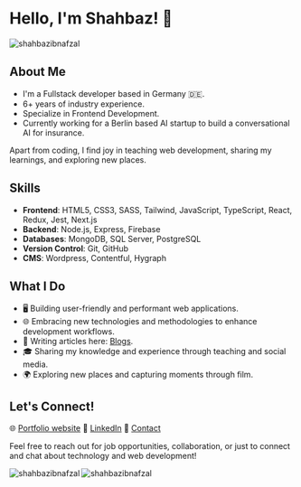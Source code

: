 # Hello, I'm Shahbaz! 👋

<div align="left"> <img src="https://komarev.com/ghpvc/?username=shahbazibnafzal&label=Profile%20views&color=0e75b6&style=flat" alt="shahbazibnafzal" /> </div>

## About Me
- I'm a Fullstack developer based in Germany 🇩🇪.
- 6+ years of industry experience.
- Specialize in Frontend Development.
- Currently working for a Berlin based AI startup to build a conversational AI for insurance.

Apart from coding, I find joy in teaching web development, sharing my learnings, and exploring new places.

## Skills
- **Frontend**: HTML5, CSS3, SASS, Tailwind, JavaScript, TypeScript, React, Redux, Jest, Next.js
- **Backend**: Node.js, Express, Firebase
- **Databases**: MongoDB, SQL Server, PostgreSQL
- **Version Control**: Git, GitHub
- **CMS**: Wordpress, Contentful, Hygraph

## What I Do
- 🖥️ Building user-friendly and performant web applications.
- 🌐 Embracing new technologies and methodologies to enhance development workflows.
- 📝 Writing articles here: [Blogs](https://www.shahbazibnafzal.com/blog).
- 🎓 Sharing my knowledge and experience through teaching and social media.
- 🌍 Exploring new places and capturing moments through film.

## Let's Connect!
🌐 [Portfolio website](https://www.shahbazibnafzal.com)
🔗 [LinkedIn](https://www.linkedin.com/in/shahbazibnafzal)
📧 [Contact](https://www.shahbazibnafzal.com/contact)

Feel free to reach out for job opportunities, collaboration, or just to connect and chat about technology and web development! 


<div><img align="left" src="https://github-readme-stats.vercel.app/api/top-langs?username=shahbazibnafzal&show_icons=true&locale=en&layout=compact" alt="shahbazibnafzal" /></div>


<div><img align="center" src="https://github-readme-streak-stats.herokuapp.com/?user=shahbazibnafzal&" alt="shahbazibnafzal" /></div>

